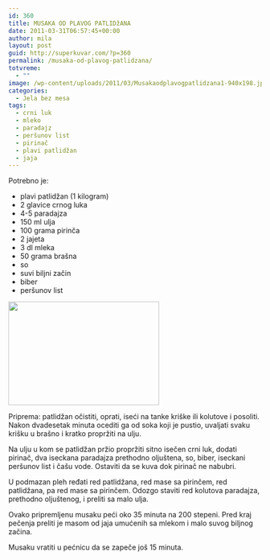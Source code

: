 ```yaml
---
id: 360
title: MUSAKA OD PLAVOG PATLIDžANA
date: 2011-03-31T06:57:45+00:00
author: mila
layout: post
guid: http://superkuvar.com/?p=360
permalink: /musaka-od-plavog-patlidzana/
totvreme:
  - ""
image: /wp-content/uploads/2011/03/Musakaodplavogpatlidzana1-940x198.jpg
categories:
  - Jela bez mesa
tags:
  - crni luk
  - mleko
  - paradajz
  - peršunov list
  - pirinač
  - plavi patlidžan
  - jaja
---
```

Potrebno je:

  * plavi patlidžan (1 kilogram)
  * 2 glavice crnog luka
  * 4-5 paradajza
  * 150 ml ulja
  * 100 grama pirinča
  * 2 jajeta
  * 3 dl mleka
  * 50 grama brašna
  * so
  * suvi biljni začin
  * biber
  * peršunov list

<img class="alignnone size-medium wp-image-3920" title="Musakaodplavogpatlidzana" src="//superkuvar.com/wp-content/uploads/2011/03/Musakaodplavogpatlidzana1-e1344338064262-300x206.jpg" alt="" width="300" height="206" /> 

Priprema: patlidžan očistiti, oprati, iseći na tanke kriške ili kolutove i posoliti. Nakon dvadesetak minuta ocediti ga od soka koji je pustio, uvaljati svaku krišku u brašno i kratko propržiti na ulju.

Na ulju u kom se patlidžan pržio propržiti sitno isečen crni luk, dodati pirinač, dva iseckana paradajza prethodno oljuštena, so, biber, iseckani peršunov list i čašu vode. Ostaviti da se kuva dok pirinač ne nabubri.

U podmazan pleh ređati red patlidžana, red mase sa pirinčem, red patlidžana, pa red mase sa pirinčem. Odozgo staviti red kolutova paradajza, prethodno oljuštenog, i preliti sa malo ulja.

Ovako pripremljenu musaku peći oko 35 minuta na 200 stepeni. Pred kraj pečenja preliti je masom od jaja umućenih sa mlekom i malo suvog biljnog začina.

Musaku vratiti u pećnicu da se zapeče još 15 minuta.